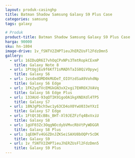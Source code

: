 ```yaml
---
layout: produk-casinghp
title: Batman Shadow Samsung Galaxy S9 Plus Case
categories: samsung
tags: galaxy

# Produk
product-title: Batman Shadow Samsung Galaxy S9 Plus Case
harga: 90000
sku: hn-1804
image-drive: 1v_fSNTV2ZHPTieuJhERZUsFl2FdzDmn5
gallery:
  - url: 16IDuQR6I7vhOqCPxNPs3TmtRopkCExmP
    title: Galaxy Note 8
  - url: 1PtUgjEu9f6Kf71sMADhTaIG0QiVOpywj
    title: Galaxy S6
  - url: 1vsdxdOMD0kMUDeT_OIOYzdSaA9VohdNp
    title: Galaxy S6 Edge
  - url: 1FK2yqTVcEMGkGN3xX2xgi7EHROXJVAVq
    title: Galaxy S6 Edge Plus
  - url: 133AUd-93qQTIK91goOA1kgXNDXdl4TP5
    title: Galaxy S7
  - url: 18NJgPbch5wc1y63CD4oX0YwU033eYXzI
    title: Galaxy S7 Edge
  - url: 1FtQt3EcBBs_BHT-Xl9JEZFzfq4BxVxiU
    title: Galaxy S8
  - url: 1gUF03Zc3OqgNOcdybVMvcRbVtPyWDGGR
    title: Galaxy S8 Plus
  - url: 1qEOHTv4GGZDnJZKSeiSAXU8bOQPr5cDK
    title: Galaxy S9
  - url: 1v_fSNTV2ZHPTieuJhERZUsFl2FdzDmn5
    title: Galaxy S9 Plus
---
```

